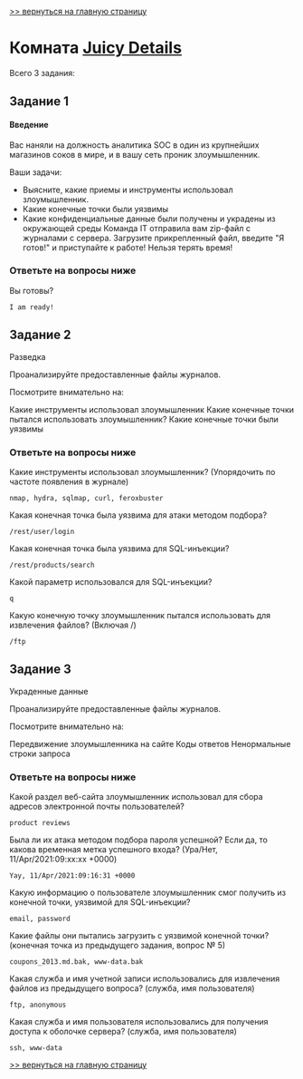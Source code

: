 [>> вернуться на главную страницу](https://github.com/BEPb/tryhackme/blob/master/README.md)

# Комната [Juicy Details](https://tryhackme.com/r/room/juicydetails) 

Всего 3 задания:
## Задание 1
#### Введение
Вас наняли на должность аналитика SOC в один из крупнейших магазинов соков в мире, и в вашу сеть проник злоумышленник. 

Ваши задачи:
- Выясните, какие приемы и инструменты использовал злоумышленник.
- Какие конечные точки были уязвимы
- Какие конфиденциальные данные были получены и украдены из окружающей среды
Команда IT отправила вам zip-файл с журналами с сервера.  Загрузите прикрепленный файл, введите "Я готов!" и 
  приступайте к работе! Нельзя терять время! 

### Ответьте на вопросы ниже
Вы готовы?
```commandline
I am ready!
```

## Задание 2
Разведка

                                      

Проанализируйте предоставленные файлы журналов.

Посмотрите внимательно на:

Какие инструменты использовал злоумышленник
Какие конечные точки пытался использовать злоумышленник?
Какие конечные точки были уязвимы
### Ответьте на вопросы ниже
Какие инструменты использовал злоумышленник? (Упорядочить по частоте появления в журнале)
```commandline
nmap, hydra, sqlmap, curl, feroxbuster
```
Какая конечная точка была уязвима для атаки методом подбора?
```commandline
/rest/user/login
```
Какая конечная точка была уязвима для SQL-инъекции?
```commandline
/rest/products/search
```
Какой параметр использовался для SQL-инъекции?
```commandline
q
```
Какую конечную точку злоумышленник пытался использовать для извлечения файлов? (Включая /)
```commandline
/ftp
```

## Задание 3
Украденные данные

Проанализируйте предоставленные файлы журналов.

Посмотрите внимательно на:

Передвижение злоумышленника на сайте
Коды ответов
Ненормальные строки запроса
### Ответьте на вопросы ниже
Какой раздел веб-сайта злоумышленник использовал для сбора адресов электронной почты пользователей?
```commandline
product reviews
```
Была ли их атака методом подбора пароля успешной? Если да, то какова временная метка успешного входа? (Ура/Нет, 11/Apr/2021:09:xx:xx +0000)
```commandline
Yay, 11/Apr/2021:09:16:31 +0000
```
Какую информацию о пользователе злоумышленник смог получить из конечной точки, уязвимой для SQL-инъекции?
```commandline
email, password
```
Какие файлы они пытались загрузить с уязвимой конечной точки? (конечная точка из предыдущего задания, вопрос № 5)
```commandline
coupons_2013.md.bak, www-data.bak
```
Какая служба и имя учетной записи использовались для извлечения файлов из предыдущего вопроса? (служба, имя пользователя)
```commandline
ftp, anonymous
```
Какая служба и имя пользователя использовались для получения доступа к оболочке сервера? (служба, имя пользователя)
```commandline
ssh, www-data
```

[>> вернуться на главную страницу](https://github.com/BEPb/tryhackme/blob/master/README.md)